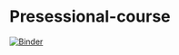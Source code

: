 # Presessional-course

[![Binder](https://mybinder.org/badge_logo.svg)](https://mybinder.org/v2/gh/Manitary/Presessional-course-python/master)